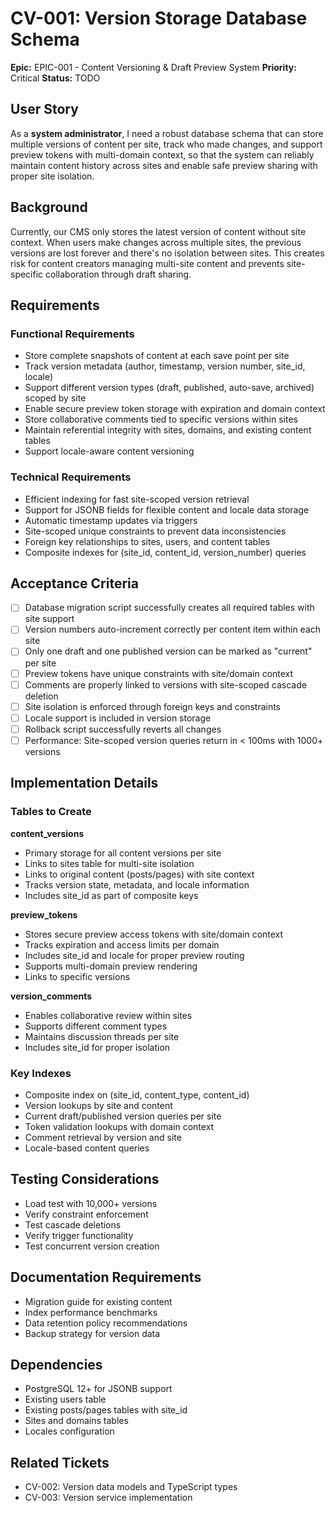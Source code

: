 # CV-001: Version Storage Database Schema

**Epic:** EPIC-001 - Content Versioning & Draft Preview System
**Priority:** Critical
**Status:** TODO

## User Story
As a **system administrator**, I need a robust database schema that can store multiple versions of content per site, track who made changes, and support preview tokens with multi-domain context, so that the system can reliably maintain content history across sites and enable safe preview sharing with proper site isolation.

## Background
Currently, our CMS only stores the latest version of content without site context. When users make changes across multiple sites, the previous versions are lost forever and there's no isolation between sites. This creates risk for content creators managing multi-site content and prevents site-specific collaboration through draft sharing.

## Requirements

### Functional Requirements
- Store complete snapshots of content at each save point per site
- Track version metadata (author, timestamp, version number, site_id, locale)
- Support different version types (draft, published, auto-save, archived) scoped by site
- Enable secure preview token storage with expiration and domain context
- Store collaborative comments tied to specific versions within sites
- Maintain referential integrity with sites, domains, and existing content tables
- Support locale-aware content versioning

### Technical Requirements
- Efficient indexing for fast site-scoped version retrieval
- Support for JSONB fields for flexible content and locale data storage
- Automatic timestamp updates via triggers
- Site-scoped unique constraints to prevent data inconsistencies
- Foreign key relationships to sites, users, and content tables
- Composite indexes for (site_id, content_id, version_number) queries

## Acceptance Criteria
- [ ] Database migration script successfully creates all required tables with site support
- [ ] Version numbers auto-increment correctly per content item within each site
- [ ] Only one draft and one published version can be marked as "current" per site
- [ ] Preview tokens have unique constraints with site/domain context
- [ ] Comments are properly linked to versions with site-scoped cascade deletion
- [ ] Site isolation is enforced through foreign keys and constraints
- [ ] Locale support is included in version storage
- [ ] Rollback script successfully reverts all changes
- [ ] Performance: Site-scoped version queries return in < 100ms with 1000+ versions

## Implementation Details

### Tables to Create

**content_versions**
- Primary storage for all content versions per site
- Links to sites table for multi-site isolation
- Links to original content (posts/pages) with site context
- Tracks version state, metadata, and locale information
- Includes site_id as part of composite keys

**preview_tokens**
- Stores secure preview access tokens with site/domain context
- Tracks expiration and access limits per domain
- Includes site_id and locale for proper preview routing
- Supports multi-domain preview rendering
- Links to specific versions

**version_comments**
- Enables collaborative review within sites
- Supports different comment types
- Maintains discussion threads per site
- Includes site_id for proper isolation

### Key Indexes
- Composite index on (site_id, content_type, content_id)
- Version lookups by site and content
- Current draft/published version queries per site
- Token validation lookups with domain context
- Comment retrieval by version and site
- Locale-based content queries

## Testing Considerations
- Load test with 10,000+ versions
- Verify constraint enforcement
- Test cascade deletions
- Verify trigger functionality
- Test concurrent version creation

## Documentation Requirements
- Migration guide for existing content
- Index performance benchmarks
- Data retention policy recommendations
- Backup strategy for version data

## Dependencies
- PostgreSQL 12+ for JSONB support
- Existing users table
- Existing posts/pages tables with site_id
- Sites and domains tables
- Locales configuration

## Related Tickets
- CV-002: Version data models and TypeScript types
- CV-003: Version service implementation